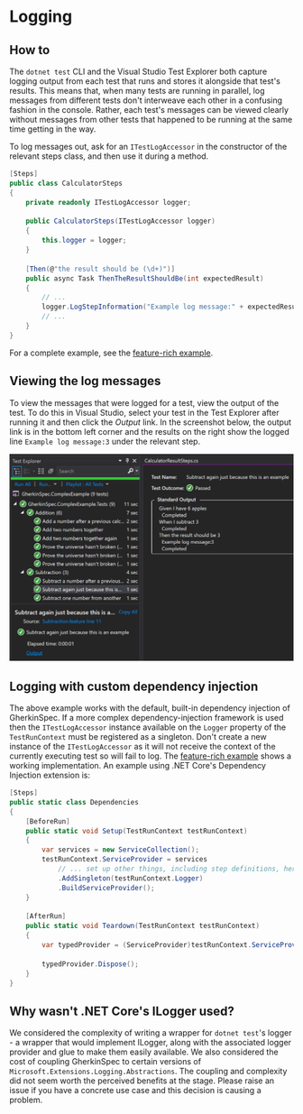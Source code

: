 # Logging

## How to

The `dotnet test` CLI and the Visual Studio Test Explorer both capture logging output from each test that runs and stores it alongside that test's results.  This means that, when many tests are running in parallel, log messages from different tests don't interweave each other in a confusing fashion in the console.  Rather, each test's messages can be viewed clearly without messages from other tests that happened to be running at the same time getting in the way.  

To log messages out, ask for an `ITestLogAccessor` in the constructor of the relevant steps class, and then use it during a method.

```csharp
[Steps]
public class CalculatorSteps
{
    private readonly ITestLogAccessor logger;

    public CalculatorSteps(ITestLogAccessor logger)
    {
        this.logger = logger;
    }

    [Then(@"the result should be (\d+)")]
    public async Task ThenTheResultShouldBe(int expectedResult)
    {
        // ...
        logger.LogStepInformation("Example log message:" + expectedResult);
        // ...
    }
}
```

For a complete example, see the [feature-rich example](https://github.com/GivePenny/GherkinSpec.ComplexExample).

## Viewing the log messages

To view the messages that were logged for a test, view the output of the test.  To do this in Visual Studio, select your test in the Test Explorer after running it and then click the _Output_ link.  In the screenshot below, the output link is in the bottom left corner and the results on the right show the logged line `Example log message:3` under the relevant step.

![Screenshot showing Visual Studio Test Explorer and a test ouput](OutputLogMessage.png)

## Logging with custom dependency injection

The above example works with the default, built-in dependency injection of GherkinSpec.  If a more complex dependency-injection framework is used then the `ITestLogAccessor` instance available on the `Logger` property of the `TestRunContext` must be registered as a singleton.  Don't create a new instance of the `ITestLogAccessor` as it will not receive the context of the currently executing test so will fail to log.  The [feature-rich example](https://github.com/GivePenny/GherkinSpec.ComplexExample) shows a working implementation.  An example using .NET Core's Dependency Injection extension is:

```csharp
[Steps]
public static class Dependencies
{
    [BeforeRun]
    public static void Setup(TestRunContext testRunContext)
    {
        var services = new ServiceCollection();
        testRunContext.ServiceProvider = services
            // ... set up other things, including step definitions, here
            .AddSingleton(testRunContext.Logger)
            .BuildServiceProvider();
    }

    [AfterRun]
    public static void Teardown(TestRunContext testRunContext)
    {
        var typedProvider = (ServiceProvider)testRunContext.ServiceProvider;

        typedProvider.Dispose();
    }
}
```

## Why wasn't .NET Core's ILogger used?

We considered the complexity of writing a wrapper for `dotnet test`'s logger - a wrapper that would implement ILogger, along with the associated logger provider and glue to make them easily available.  We also considered the cost of coupling GherkinSpec to certain versions of `Microsoft.Extensions.Logging.Abstractions`.  The coupling and complexity did not seem worth the perceived benefits at the stage.  Please raise an issue if you have a concrete use case and this decision is causing a problem.
